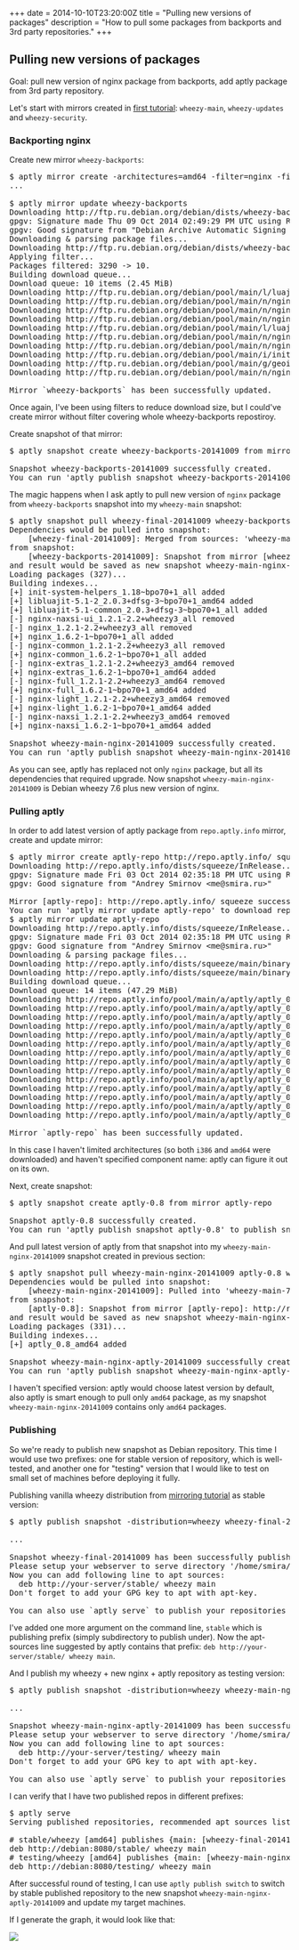 +++
date = 2014-10-10T23:20:00Z
title = "Pulling new versions of packages"
description = "How to pull some packages from backports and 3rd party repositories."
+++

Pulling new versions of packages
--------------------------------

<p class="lead">Goal: pull new version of nginx package from backports, add aptly
package from 3rd party repository.</p>


Let's start with mirrors created in [first tutorial](/tutorial/mirror/): `wheezy-main`,
`wheezy-updates` and `wheezy-security`.

### Backporting nginx

Create new mirror `wheezy-backports`:

<pre class="code">
$ aptly mirror create -architectures=amd64 -filter=nginx -filter-with-deps wheezy-backports http://ftp.ru.debian.org/debian/ wheezy-backports main
...

$ aptly mirror update wheezy-backports
Downloading http://ftp.ru.debian.org/debian/dists/wheezy-backports/InRelease...
gpgv: Signature made Thu 09 Oct 2014 02:49:29 PM UTC using RSA key ID 46925553
gpgv: Good signature from "Debian Archive Automatic Signing Key (7.0/wheezy) &lt;ftpmaster@debian.org&gt;"
Downloading &amp; parsing package files...
Downloading http://ftp.ru.debian.org/debian/dists/wheezy-backports/main/binary-amd64/Packages.bz2...
Applying filter...
Packages filtered: 3290 -> 10.
Building download queue...
Download queue: 10 items (2.45 MiB)
Downloading http://ftp.ru.debian.org/debian/pool/main/l/luajit/libluajit-5.1-2_2.0.3+dfsg-3~bpo70+1_amd64.deb...
Downloading http://ftp.ru.debian.org/debian/pool/main/n/nginx/nginx-full_1.6.2-1~bpo70+1_amd64.deb...
Downloading http://ftp.ru.debian.org/debian/pool/main/n/nginx/nginx-extras_1.6.2-1~bpo70+1_amd64.deb...
Downloading http://ftp.ru.debian.org/debian/pool/main/n/nginx/nginx-common_1.6.2-1~bpo70+1_all.deb...
Downloading http://ftp.ru.debian.org/debian/pool/main/l/luajit/libluajit-5.1-common_2.0.3+dfsg-3~bpo70+1_all.deb...
Downloading http://ftp.ru.debian.org/debian/pool/main/n/nginx/nginx-naxsi_1.6.2-1~bpo70+1_amd64.deb...
Downloading http://ftp.ru.debian.org/debian/pool/main/n/nginx/nginx-light_1.6.2-1~bpo70+1_amd64.deb...
Downloading http://ftp.ru.debian.org/debian/pool/main/i/init-system-helpers/init-system-helpers_1.18~bpo70+1_all.deb...
Downloading http://ftp.ru.debian.org/debian/pool/main/g/geoip/libgeoip1_1.5.0-3~bpo70+1_amd64.deb...
Downloading http://ftp.ru.debian.org/debian/pool/main/n/nginx/nginx_1.6.2-1~bpo70+1_all.deb...

Mirror `wheezy-backports` has been successfully updated.
</pre>

Once again, I've been using filters to reduce download size, but I could've create mirror without filter
covering whole wheezy-backports repostiroy.

Create snapshot of that mirror:

<pre class="code">
$ aptly snapshot create wheezy-backports-20141009 from mirror wheezy-backports

Snapshot wheezy-backports-20141009 successfully created.
You can run 'aptly publish snapshot wheezy-backports-20141009' to publish snapshot as Debian repository.
</pre>

The magic happens when I ask aptly to pull new version of `nginx` package from `wheezy-backports` snapshot
into my `wheezy-main` snapshot:

<pre class="code">
$ aptly snapshot pull wheezy-final-20141009 wheezy-backports-20141009 wheezy-main-nginx-20141009 nginx
Dependencies would be pulled into snapshot:
    [wheezy-final-20141009]: Merged from sources: 'wheezy-main-7.6', 'wheezy-updates-20141009', 'wheezy-security-20141009'
from snapshot:
    [wheezy-backports-20141009]: Snapshot from mirror [wheezy-backports]: http://ftp.ru.debian.org/debian/ wheezy-backports
and result would be saved as new snapshot wheezy-main-nginx-20141009.
Loading packages (327)...
Building indexes...
[+] init-system-helpers_1.18~bpo70+1_all added
[+] libluajit-5.1-2_2.0.3+dfsg-3~bpo70+1_amd64 added
[+] libluajit-5.1-common_2.0.3+dfsg-3~bpo70+1_all added
[-] nginx-naxsi-ui_1.2.1-2.2+wheezy3_all removed
[-] nginx_1.2.1-2.2+wheezy3_all removed
[+] nginx_1.6.2-1~bpo70+1_all added
[-] nginx-common_1.2.1-2.2+wheezy3_all removed
[+] nginx-common_1.6.2-1~bpo70+1_all added
[-] nginx-extras_1.2.1-2.2+wheezy3_amd64 removed
[+] nginx-extras_1.6.2-1~bpo70+1_amd64 added
[-] nginx-full_1.2.1-2.2+wheezy3_amd64 removed
[+] nginx-full_1.6.2-1~bpo70+1_amd64 added
[-] nginx-light_1.2.1-2.2+wheezy3_amd64 removed
[+] nginx-light_1.6.2-1~bpo70+1_amd64 added
[-] nginx-naxsi_1.2.1-2.2+wheezy3_amd64 removed
[+] nginx-naxsi_1.6.2-1~bpo70+1_amd64 added

Snapshot wheezy-main-nginx-20141009 successfully created.
You can run 'aptly publish snapshot wheezy-main-nginx-20141009' to publish snapshot as Debian repository.
</pre>

As you can see, aptly has replaced not only `nginx` package, but all its dependencies that required upgrade.
Now snapshot `wheezy-main-nginx-20141009` is Debian wheezy 7.6 plus new version of nginx.

### Pulling aptly

In order to add latest version of aptly package from `repo.aptly.info` mirror, create
and update mirror:

<pre class="code">
$ aptly mirror create aptly-repo http://repo.aptly.info/ squeeze
Downloading http://repo.aptly.info/dists/squeeze/InRelease...
gpgv: Signature made Fri 03 Oct 2014 02:35:18 PM UTC using RSA key ID 2A194991
gpgv: Good signature from "Andrey Smirnov &lt;me@smira.ru&gt;"

Mirror [aptly-repo]: http://repo.aptly.info/ squeeze successfully added.
You can run 'aptly mirror update aptly-repo' to download repository contents.
$ aptly mirror update aptly-repo
Downloading http://repo.aptly.info/dists/squeeze/InRelease...
gpgv: Signature made Fri 03 Oct 2014 02:35:18 PM UTC using RSA key ID 2A194991
gpgv: Good signature from "Andrey Smirnov &lt;me@smira.ru&gt;"
Downloading &amp; parsing package files...
Downloading http://repo.aptly.info/dists/squeeze/main/binary-amd64/Packages.bz2...
Downloading http://repo.aptly.info/dists/squeeze/main/binary-i386/Packages.bz2...
Building download queue...
Download queue: 14 items (47.29 MiB)
Downloading http://repo.aptly.info/pool/main/a/aptly/aptly_0.5_amd64.deb...
Downloading http://repo.aptly.info/pool/main/a/aptly/aptly_0.5_i386.deb...
Downloading http://repo.aptly.info/pool/main/a/aptly/aptly_0.6_amd64.deb...
Downloading http://repo.aptly.info/pool/main/a/aptly/aptly_0.6_i386.deb...
Downloading http://repo.aptly.info/pool/main/a/aptly/aptly_0.7.1_amd64.deb...
Downloading http://repo.aptly.info/pool/main/a/aptly/aptly_0.7.1_i386.deb...
Downloading http://repo.aptly.info/pool/main/a/aptly/aptly_0.7_amd64.deb...
Downloading http://repo.aptly.info/pool/main/a/aptly/aptly_0.7_i386.deb...
Downloading http://repo.aptly.info/pool/main/a/aptly/aptly_0.4.1_amd64.deb...
Downloading http://repo.aptly.info/pool/main/a/aptly/aptly_0.4.1_i386.deb...
Downloading http://repo.aptly.info/pool/main/a/aptly/aptly_0.8_amd64.deb...
Downloading http://repo.aptly.info/pool/main/a/aptly/aptly_0.8_i386.deb...
Downloading http://repo.aptly.info/pool/main/a/aptly/aptly_0.5.1_amd64.deb...
Downloading http://repo.aptly.info/pool/main/a/aptly/aptly_0.5.1_i386.deb...

Mirror `aptly-repo` has been successfully updated.
</pre>

In this case I haven't limited architectures (so both `i386` and `amd64` were downloaded) and haven't specified
component name: aptly can figure it out on its own.

Next, create snapshot:

<pre class="code">
$ aptly snapshot create aptly-0.8 from mirror aptly-repo

Snapshot aptly-0.8 successfully created.
You can run 'aptly publish snapshot aptly-0.8' to publish snapshot as Debian repository.
</pre>

And pull latest version of aptly from that snapshot into my `wheezy-main-nginx-20141009` snapshot created
in previous section:

<pre class="code">
$ aptly snapshot pull wheezy-main-nginx-20141009 aptly-0.8 wheezy-main-nginx-aptly-20141009 aptly
Dependencies would be pulled into snapshot:
    [wheezy-main-nginx-20141009]: Pulled into 'wheezy-main-7.6' with 'wheezy-backports-20141009' as source, pull request was: 'nginx'
from snapshot:
    [aptly-0.8]: Snapshot from mirror [aptly-repo]: http://repo.aptly.info/ squeeze
and result would be saved as new snapshot wheezy-main-nginx-aptly-20141009.
Loading packages (331)...
Building indexes...
[+] aptly_0.8_amd64 added

Snapshot wheezy-main-nginx-aptly-20141009 successfully created.
You can run 'aptly publish snapshot wheezy-main-nginx-aptly-20141009' to publish snapshot as Debian repository.
</pre>

I haven't specified version: aptly would choose latest version by default, also aptly is smart enough
to pull only `amd64` package, as my snapshot `wheezy-main-nginx-20141009` contains only `amd64` packages.

### Publishing

So we're ready to publish new snapshot as Debian repository. This time I would use two prefixes: one for stable
version of repository, which is well-tested, and another one for "testing" version that I would like to test
on small set of machines before deploying it fully.

Publishing vanilla wheezy distribution from [mirroring tutorial](/tutorial/mirror/) as stable version:

<pre class="code">
$ aptly publish snapshot -distribution=wheezy wheezy-final-20141009 stable

...

Snapshot wheezy-final-20141009 has been successfully published.
Please setup your webserver to serve directory '/home/smira/.aptly/public' with autoindexing.
Now you can add following line to apt sources:
  deb http://your-server/stable/ wheezy main
Don't forget to add your GPG key to apt with apt-key.

You can also use `aptly serve` to publish your repositories over HTTP quickly.
</pre>

I've added one more argument on the command line, `stable` which is publishing prefix (simply
subdirectory to publish under). Now the apt-sources line suggested by aptly contains
that prefix: `deb http://your-server/stable/ wheezy main`.

And I publish my wheezy + new nginx + aptly repository as testing version:

<pre class="code">
$ aptly publish snapshot -distribution=wheezy wheezy-main-nginx-aptly-20141009 testing

...

Snapshot wheezy-main-nginx-aptly-20141009 has been successfully published.
Please setup your webserver to serve directory '/home/smira/.aptly/public' with autoindexing.
Now you can add following line to apt sources:
  deb http://your-server/testing/ wheezy main
Don't forget to add your GPG key to apt with apt-key.

You can also use `aptly serve` to publish your repositories over HTTP quickly.
</pre>

I can verify that I have two published repos in different prefixes:

<pre class="code">
$ aptly serve
Serving published repositories, recommended apt sources list:

# stable/wheezy [amd64] publishes {main: [wheezy-final-20141009]: Merged from sources: 'wheezy-main-7.6', 'wheezy-updates-20141009', 'wheezy-security-20141009'}
deb http://debian:8080/stable/ wheezy main
# testing/wheezy [amd64] publishes {main: [wheezy-main-nginx-aptly-20141009]: Pulled into 'wheezy-main-nginx-20141009' with 'aptly-0.8' as source, pull request was: 'aptly'}
deb http://debian:8080/testing/ wheezy main
</pre>

After successful round of testing, I can use `aptly publish switch` to switch by stable published repository
to the new snapshot `wheezy-main-nginx-aptly-20141009` and update my target machines.

If I generate the graph, it would look like that:

<img class="img-responsive" src="../../img/aptly-graph3.png">

